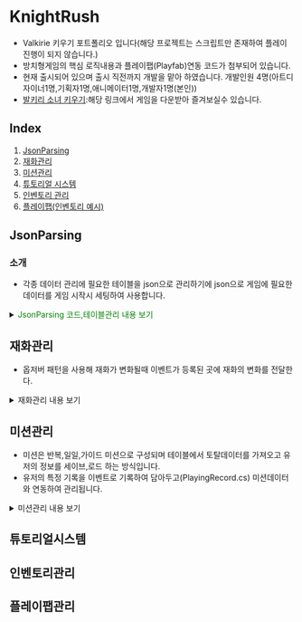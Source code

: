 # KnightRush
- Valkirie 키우기 포트폴리오 입니다(해당 프로젝트는 스크립트만 존재하여 플레이 진행이 되지 않습니다.)
- 방치형게임의 핵심 로직내용과 플레이팹(Playfab)연동 코드가 첨부되어 있습니다.
- 현재 출시되어 있으며 출시 직전까지 개발을 맡아 하였습니다. 개발인원 4명(아트디자이너1명,기획자1명,애니메이터1명,개발자1명(본인))
- [발키리 소녀 키우기](https://play.google.com/store/apps/details?id=com.HighSpirit.KnightRush):해당 링크에서 게임을 다운받아 즐겨보실수 있습니다.

## Index

1. [JsonParsing](#jsonparsing)
2. [재화관리](#재화관리)
3. [미션관리](#미션관리)
4. [튜토리얼 시스템](#튜토리얼시스템)
5. [인벤토리 관리](#인벤토리관리)
6. [플레이팹(인벤토리 예시)](#플레이팹관리)

## JsonParsing

### 소개 
- 각종 데이터 관리에 필요한 테이블을 json으로 관리하기에 json으로 게임에 필요한 데이터를 게임 시작시 세팅하여 사용합니다.
<details>
<summary>
    <span style="color:#008000">JsonParsing 코드,테이블관리 내용 보기</span>
</summary>
    <div markdown="1">
     
- json에 사용되는 엑셀 예시(미션)

| idx | name | mission_type | mission_value | reward_type | reward_count |
| --- | ---- | ------------ | ------------- | ----------- | ------------ |
|50001|	m_daily_name_001 |	MISSION_CLEAR|	6|	DIAMOND|	100|
|50002|	m_daily_name_002	|MONSTER_KILL|	30|	DIAMOND	|20|
|50003|	m_daily_name_003	|GACHA_COUNT	|5	|DIAMOND	|20|
|50004|	m_daily_name_004	|MONSTER_KILL	|2|	DIAMOND	|20|

- JsonParsing 코드

```code
  public class DailyMissionDesc
    {
        public int idx;
        public string name;
        public MissionType mission_type;

        public int mission_value;
        public RewardType reward_type;
        public int reward_count;
    }
...
  T ReadData<T>(string fileName)
    {
        var path = new System.Text.StringBuilder();
        path.Append(Table_PATH);
        path.Append(fileName);

        TextAsset jsonString = Resources.Load<TextAsset>(path.ToString());

        if (jsonString != null)
        {
            return Newtonsoft.Json.JsonConvert.DeserializeObject<T>(jsonString.text);
        }
        return default;
    }
```
</div>
</details>

## 재화관리
- 옵저버 패턴을 사용해 재화가 변화될때 이벤트가 등록된 곳에 재화의 변화를 전달한다.
<details>
<summary>
    재화관리 내용 보기
</summary>
<div markdown="1">

```code
   public class GlobalCurrency 
    {
        CurrencyChange currencyMsg;
        public Dictionary<CurrencyType, Currency> currencylist = new Dictionary<CurrencyType, Currency>();

        public void Init()
        {
            currencyMsg = new CurrencyChange();
        }
        public Currency GetCurrency(CurrencyType _CurrenyType)
        {
            Currency _currency = null;
            if (currencylist.ContainsKey(_CurrenyType))
            {
                _currency=currencylist[_CurrenyType];
            }
            else
            {
                _currency = new Currency() { currencyType = _CurrenyType, value = 0 };
                currencylist.Add(_CurrenyType,_currency);
            }

            return _currency;
        }
        
        public void UpdateCurrency(CurrencyType _CurrenyType, int _value)
        {
            var updateCurreny = GetCurrency(_CurrenyType);
         
            if (null == updateCurreny)
            {
                currencylist.Add(_CurrenyType ,new Currency() { currencyType = _CurrenyType, value = _value});
            }
            else
            {
                updateCurreny.value = _value;
            }

            currencyMsg.Set(_CurrenyType, _value);

            Message.Send<CurrencyChange>(currencyMsg);
        }
    }
```

</div>
</details>

## 미션관리
- 미션은 반복,일일,가이드 미션으로 구성되며 테이블에서 토탈데이터를 가져오고 유저의 정보를 세이브,로드 하는 방식입니다.
- 유저의 특정 기록을 이벤트로 기록하여 담아두고(PlayingRecord.cs) 미션데이터와 연동하여 관리됩니다.

<details>
<summary>
    미션관리 내용 보기
</summary>
<div markdown="1">

- PlayingRecord.cs

```code
 public class PlayingRecord
    {
        public long MONSTER_KILL     { get; set; }
      ...
        public long GetMissionValue(MissionType _MissionType)
        {
            var t = this.GetType();
          ...
            return (long)o;
        }
        public long SetMissionValue(MissionType _MissionType, int _IncValue)
        {
           
            return curval;
        }

      ...
    }
```

- Data_Mission.cs

```code
...
public class Data_Mission
{
    ...
         public void IncMissionValue(MissionType _type, int value)
        {
            _playingRecord.IncMissionValue(_type, value);
            missionUpdater.missiontype = _type;
            if (CurrentGuideMission.baseInfo.m_type==_type)
            {
                CurrentGuideMission.curCount += value;
            }
            DailyMission _dmission = dailyMission.Find(o => o.baseInfo.m_type == _type);
            if(_dmission != null)
                _dmission.curCount += value;
            RepeatMission _rmission = repeatMissions.Find(o => o.baseInfo.m_type == _type);
            if (_rmission != null)
                _rmission.curCount += value;

           ...
        }
}
```

</div>
</details>

## 튜토리얼시스템

## 인벤토리관리

## 플레이팹관리
